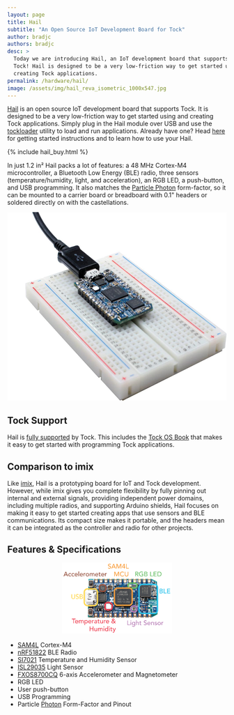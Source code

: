 ```yaml
---
layout: page
title: Hail
subtitle: "An Open Source IoT Development Board for Tock"
author: bradjc
authors: bradjc
desc: >
  Today we are introducing Hail, an IoT development board that supports
  Tock! Hail is designed to be a very low-friction way to get started using and
  creating Tock applications.
permalink: /hardware/hail/
image: /assets/img/hail_reva_isometric_1000x547.jpg
---
```


[Hail](https://github.com/lab11/hail) is an open source IoT development board
that supports Tock. It is designed to be a very low-friction way to get started
using and creating Tock applications. Simply plug in the Hail module over USB
and use the [tockloader](https://github.com/tock/tockloader) utility
to load and run applications.
Already have one? Head [here](https://github.com/tock/tock/tree/master/boards/hail)
for getting started instructions and to learn how to use your Hail.

{% include hail_buy.html %}

  

In just 1.2 in² Hail packs a lot of features: a 48 MHz Cortex-M4 microcontroller,
a Bluetooth Low Energy (BLE) radio, three sensors (temperature/humidity,
light, and acceleration), an RGB LED, a push-button, and USB programming.
It also matches the [Particle Photon](https://www.particle.io/products/hardware/photon-wifi-dev-kit)
form-factor, so it can be mounted to a carrier board or breadboard with 0.1" headers or
soldered directly on with the castellations.

![Hail Development Module Breadboard](/assets/img/hail_breadboard_1000x859.jpg)

## Tock Support

Hail is [fully supported](https://github.com/tock/tock/tree/master/boards/hail)
by Tock. This includes the [Tock OS Book](https://book.tockos.org/) that makes
it easy to get started with programming Tock applications.

## Comparison to imix

Like [imix](https://github.com/helena-project/imix), Hail is a prototyping
board for IoT and Tock development. However, while imix gives you complete flexibility
by fully pinning out internal and external signals, providing independent power domains,
including multiple radios, and supporting Arduino shields, Hail focuses on
making it easy to get started creating apps that use sensors and BLE communications.
Its compact size makes it portable, and the headers mean it can be integrated
as the controller and radio for other projects.

## Features & Specifications

<img src="/assets/img/hail_reva_noheaders_labeled.png" width="50%" style="margin-left: 25%;" alt="Hail Development Module Labeled">

- [SAM4L](http://www.atmel.com/products/microcontrollers/arm/sam4l.aspx) Cortex-M4
- [nRF51822](https://www.nordicsemi.com/eng/Products/Bluetooth-low-energy/nRF51822) BLE Radio
- [SI7021](https://www.silabs.com/products/sensors/humidity-sensors/Pages/si7013-20-21.aspx) Temperature and Humidity Sensor
- [ISL29035](https://www.intersil.com/en/products/optoelectronics/ambient-light-sensors/light-to-digital-sensors/ISL29035.html) Light Sensor
- [FXOS8700CQ](https://www.nxp.com/products/sensors/6-axis-sensors/digital-sensor-3d-accelerometer-2g-4g-8g-plus-3d-magnetometer:FXOS8700CQ) 6-axis Accelerometer and Magnetometer
- RGB LED
- User push-button
- USB Programming
- Particle [Photon](https://www.particle.io/products/hardware/photon-wifi-dev-kit) Form-Factor and Pinout
